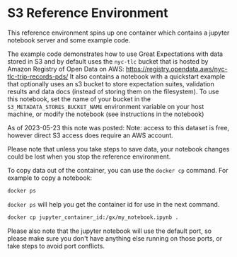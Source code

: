 # S3 Reference Environment

This reference environment spins up one container which contains a jupyter notebook server and some example code.

The example code demonstrates how to use Great Expectations with data stored in S3 and by default uses the `nyc-tlc` bucket that is hosted by Amazon Registry of Open Data on AWS: https://registry.opendata.aws/nyc-tlc-trip-records-pds/  It also contains a notebook with a quickstart example that optionally uses an s3 bucket to store expectation suites, validation results and data docs (instead of storing them on the filesystem). To use this notebook, set the name of your bucket in the `S3_METADATA_STORES_BUCKET_NAME` environment variable on your host machine, or modify the notebook (see instructions in the notebook)


As of 2023-05-23 this note was posted: Note: access to this dataset is free, however direct S3 access does require an AWS account.

Please note that unless you take steps to save data, your notebook changes could be lost when you stop the reference environment.

To copy data out of the container, you can use the `docker cp` command. For example to copy a notebook:

```bash
docker ps
```

`docker ps` will help you get the container id for use in the next command.

```bash
docker cp jupyter_container_id:/gx/my_notebook.ipynb .
```

Please also note that the jupyter notebook will use the default port, so please make sure you don't have anything else running on those ports, or take steps to avoid port conflicts.
